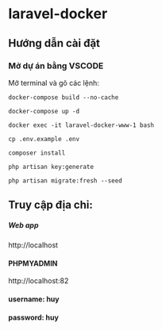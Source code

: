 # laravel-docker

## Hướng dẫn cài đặt

### Mở dự án bằng VSCODE

Mở terminal và gõ các lệnh:

```shell
docker-compose build --no-cache
```

```shell
docker-compose up -d
```

```shell
docker exec -it laravel-docker-www-1 bash
```

```shell
cp .env.example .env
```

```shell
composer install
```

```shell
php artisan key:generate
```

```shell
php artisan migrate:fresh --seed
```

## Truy cập địa chỉ:

##### Web app

http://localhost

#### PHPMYADMIN

http://localhost:82

#### username: huy

#### password: huy
